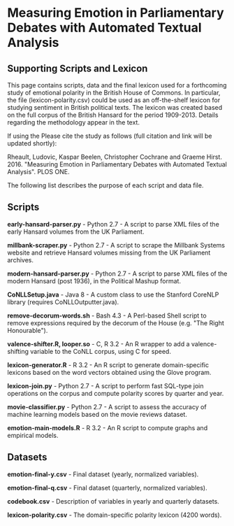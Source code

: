 <h1>Measuring Emotion in Parliamentary Debates with Automated Textual Analysis</h1>
<h2>Supporting Scripts and Lexicon</h2>

This page contains scripts, data and the final lexicon used for a forthcoming study of emotional polarity in the British House of Commons.  In particular, the file (lexicon-polarity.csv) could be used as an off-the-shelf lexicon for studying sentiment in British political texts.  The lexicon was created based on the full corpus of the British Hansard for the period 1909-2013.  Details regarding the methodology appear in the text.  

If using the Please cite the study as follows (full citation and link will be updated shortly):

Rheault, Ludovic, Kaspar Beelen, Christopher Cochrane and Graeme Hirst.  2016.  "Measuring Emotion in Parliamentary Debates with Automated Textual Analysis".  PLOS ONE.

The following list describes the purpose of each script and data file.

<h2>Scripts</h2>

<b>early-hansard-parser.py</b> - Python 2.7 - A script to parse XML files of the early Hansard volumes from the UK Parliament.

<b>millbank-scraper.py</b> - Python 2.7 - A script to scrape the Millbank Systems website and retrieve Hansard volumes missing from the UK Parliament archives.

<b>modern-hansard-parser.py</b> - Python 2.7 - A script to parse XML files of the modern Hansard (post 1936), in the Political Mashup format.

<b>CoNLLSetup.java</b> - Java 8 - A custom class to use the Stanford CoreNLP library (requires CoNLLOutputter.java).

<b>remove-decorum-words.sh</b> - Bash 4.3 - A Perl-based Shell script to remove expressions required by the decorum of the House (e.g. "The Right Honourable"). 

<b>valence-shifter.R, looper.so</b> - C, R 3.2 - An R wrapper to add a valence-shifting variable to the CoNLL corpus, using C for speed.

<b>lexicon-generator.R</b> - R 3.2 - An R script to generate domain-specific lexicons based on the word vectors obtained using the Glove program.

<b>lexicon-join.py</b> - Python 2.7 - A script to perform fast SQL-type join operations on the corpus and compute polarity scores by quarter and year. 

<b>movie-classifier.py</b> - Python 2.7 - A script to assess the accuracy of machine learning models based on the movie reviews dataset. 

<b>emotion-main-models.R</b> - R 3.2 - An R script to compute graphs and empirical models.

<h2>Datasets</h2>

<b>emotion-final-y.csv</b> - Final dataset (yearly, normalized variables). 

<b>emotion-final-q.csv</b> - Final dataset (quarterly, normalized variables). 

<b>codebook.csv</b> - Description of variables in yearly and quarterly datasets. 

<b>lexicon-polarity.csv</b> - The domain-specific polarity lexicon (4200 words).
